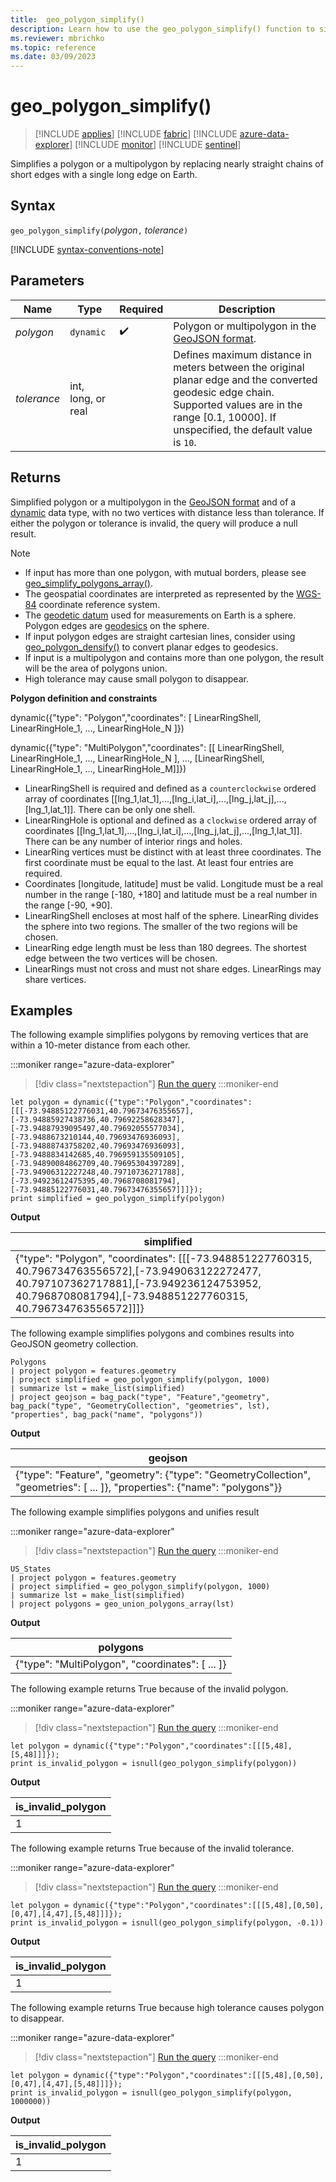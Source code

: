 ```yaml
---
title:  geo_polygon_simplify()
description: Learn how to use the geo_polygon_simplify() function to simplify a polygon or a multipolygon.
ms.reviewer: mbrichko
ms.topic: reference
ms.date: 03/09/2023
---
```

# geo_polygon_simplify()

> [!INCLUDE [applies](../includes/applies-to-version/applies.md)] [!INCLUDE [fabric](../includes/applies-to-version/fabric.md)] [!INCLUDE [azure-data-explorer](../includes/applies-to-version/azure-data-explorer.md)] [!INCLUDE [monitor](../includes/applies-to-version/monitor.md)] [!INCLUDE [sentinel](../includes/applies-to-version/sentinel.md)]

Simplifies a polygon or a multipolygon by replacing nearly straight chains of short edges with a single long edge on Earth.

## Syntax

`geo_polygon_simplify(`*polygon*`,` *tolerance*`)`

[!INCLUDE [syntax-conventions-note](../includes/syntax-conventions-note.md)]

## Parameters

|Name|Type|Required|Description|
|--|--|--|--|
| *polygon* | `dynamic` |  :heavy_check_mark: | Polygon or multipolygon in the [GeoJSON format](https://tools.ietf.org/html/rfc7946).|
| *tolerance* | int, long, or real | | Defines maximum distance in meters between the original planar edge and the converted geodesic edge chain. Supported values are in the range [0.1, 10000]. If unspecified, the default value is  `10`.|

## Returns

Simplified polygon or a multipolygon in the [GeoJSON format](https://tools.ietf.org/html/rfc7946) and of a [dynamic](scalar-data-types/dynamic.md) data type, with no two vertices with distance less than tolerance. If either the polygon or tolerance is invalid, the query will produce a null result.

> [!NOTE]
>
> * If input has more than one polygon, with mutual borders, please see [geo_simplify_polygons_array()](geo-simplify-polygons-array-function.md).
> * The geospatial coordinates are interpreted as represented by the [WGS-84](https://earth-info.nga.mil/index.php?dir=wgs84&action=wgs84) coordinate reference system.
> * The [geodetic datum](https://en.wikipedia.org/wiki/Geodetic_datum) used for measurements on Earth is a sphere. Polygon edges are [geodesics](https://en.wikipedia.org/wiki/Geodesic) on the sphere.
> * If input polygon edges are straight cartesian lines, consider using [geo_polygon_densify()](geo-polygon-densify-function.md) to convert planar edges to geodesics.
> * If input is a multipolygon and contains more than one polygon, the result will be the area of polygons union.
> * High tolerance may cause small polygon to disappear.

**Polygon definition and constraints**

dynamic({"type": "Polygon","coordinates": [ LinearRingShell, LinearRingHole_1, ..., LinearRingHole_N ]})

dynamic({"type": "MultiPolygon","coordinates": [[ LinearRingShell, LinearRingHole_1, ..., LinearRingHole_N ], ..., [LinearRingShell, LinearRingHole_1, ..., LinearRingHole_M]]})

* LinearRingShell is required and defined as a `counterclockwise` ordered array of coordinates [[lng_1,lat_1],...,[lng_i,lat_i],...,[lng_j,lat_j],...,[lng_1,lat_1]]. There can be only one shell.
* LinearRingHole is optional and defined as a `clockwise` ordered array of coordinates [[lng_1,lat_1],...,[lng_i,lat_i],...,[lng_j,lat_j],...,[lng_1,lat_1]]. There can be any number of interior rings and holes.
* LinearRing vertices must be distinct with at least three coordinates. The first coordinate must be equal to the last. At least four entries are required.
* Coordinates [longitude, latitude] must be valid. Longitude must be a real number in the range [-180, +180] and latitude must be a real number in the range [-90, +90].
* LinearRingShell encloses at most half of the sphere. LinearRing divides the sphere into two regions. The smaller of the two regions will be chosen.
* LinearRing edge length must be less than 180 degrees. The shortest edge between the two vertices will be chosen.
* LinearRings must not cross and must not share edges. LinearRings may share vertices.

## Examples

The following example simplifies polygons by removing vertices that are within a 10-meter distance from each other.

:::moniker range="azure-data-explorer"
> [!div class="nextstepaction"]
> <a href="https://dataexplorer.azure.com/clusters/help/databases/Samples?query=H4sIAAAAAAAAA33Ry2rCUBAG4H2fImSlkMqcuZyZsfQdupcgYlIJaBI0m1D67j3FaLJyO/PBP5dzPWR9dx5PXZt9ZtXYHi7NcfWTD2Nf59v8697Ki/zYddeqaQ9Dfcu3u93uXWnjbCYBUTUChYJhox6VWCOJRNGymJmjMplSnJgjikW0pBdMnRxc2PXJQERUgXjBUggGCMwP9Z/pFMFpoSwlqhgCvmbEgTGaPJR4SPODB5CZOYBxGljBn46AyRXNn8whUjoIKrLdmQZIS6MGNZsZUgzIKuSPVFMwsKC+3PPlccvyd/3x1l+bdshuzaU/N99NXaUvnupuP/10PzXG1VRY/wEdFq3Y8QEAAA==" target="_blank">Run the query</a>
:::moniker-end

```kusto
let polygon = dynamic({"type":"Polygon","coordinates":[[[-73.94885122776031,40.79673476355657],[-73.94885927438736,40.79692258628347],[-73.94887939095497,40.79692055577034],[-73.9488673210144,40.79693476936093],[-73.94888743758202,40.79693476936093],[-73.9488834142685,40.796959135509105],[-73.94890084862709,40.79695304397289],[-73.94906312227248,40.79710736271788],[-73.94923612475395,40.7968708081794],[-73.94885122776031,40.79673476355657]]]});
print simplified = geo_polygon_simplify(polygon)
```

**Output**

|simplified|
|---|
|{"type": "Polygon", "coordinates": [[[-73.948851227760315, 40.796734763556572],[-73.949063122272477, 40.797107362717881],[-73.949236124753952, 40.7968708081794],[-73.948851227760315, 40.796734763556572]]]}|

The following example simplifies polygons and combines results into GeoJSON geometry collection.

```kusto
Polygons
| project polygon = features.geometry
| project simplified = geo_polygon_simplify(polygon, 1000)
| summarize lst = make_list(simplified)
| project geojson = bag_pack("type", "Feature","geometry", bag_pack("type", "GeometryCollection", "geometries", lst), "properties", bag_pack("name", "polygons"))
```

**Output**

|geojson|
|---|
|{"type": "Feature", "geometry": {"type": "GeometryCollection", "geometries": [ ... ]}, "properties": {"name": "polygons"}}|

The following example simplifies polygons and unifies result

:::moniker range="azure-data-explorer"
> [!div class="nextstepaction"]
> <a href="https://dataexplorer.azure.com/clusters/help/databases/Samples?query=H4sIAAAAAAAAA2WOQQoCMQxF954iyxZExgN4isF1KZoZou20JOmig4c3i4qC2///e8l1DrNGRTm8oHJ54E2hltTXssEFFozaGOW0Ysmo3H9WQrkmWgjvNrQ+DCyMorsRHOE8TZM3VFrOkWlHSKJG5fjEkEjUfWX+/xEZB9pGpv+EITLH7szk3/JsgkXFAAAA" target="_blank">Run the query</a>
:::moniker-end

```kusto
US_States
| project polygon = features.geometry
| project simplified = geo_polygon_simplify(polygon, 1000)
| summarize lst = make_list(simplified)
| project polygons = geo_union_polygons_array(lst)
```

**Output**

|polygons|
|---|
|{"type": "MultiPolygon", "coordinates": [ ... ]}|

The following example returns True because of the invalid polygon.

:::moniker range="azure-data-explorer"
> [!div class="nextstepaction"]
> <a href="https://dataexplorer.azure.com/clusters/help/databases/Samples?query=H4sIAAAAAAAAA0WMQQrDIBAA732F7EnBYwslIX/IXUQkmrCw2ZVoC1L69x7S0tPADAzlpopQ34TVpFLnuOOiX9B6yTDAfCawsIgcCTm2XGFwzt3s9e7tCe/fZryUA7kprAH5GQlT+H+x8oNIb1l+MlTcC+Ha9VcY8wFgUlqniwAAAA==" target="_blank">Run the query</a>
:::moniker-end

```kusto
let polygon = dynamic({"type":"Polygon","coordinates":[[[5,48],[5,48]]]});
print is_invalid_polygon = isnull(geo_polygon_simplify(polygon))
```

**Output**

|is_invalid_polygon|
|---|
|1|

The following example returns True because of the invalid tolerance.

:::moniker range="azure-data-explorer"
> [!div class="nextstepaction"]
> <a href="https://dataexplorer.azure.com/clusters/help/databases/Samples?query=H4sIAAAAAAAAA0WNwQoCIRQA732FeFKwMHApdukfuouIrLY8cJ+yWiDRvxe7RaeBmcPEUElOsU0JyYX4hm6GkT1pbTnQnl63RAUdU1o8oKuh0F5r3Ql1NkJL0ckV6vSB2rA2Y1582OUFsBIoFvDhInj7n0HBe4xsCuknbYE5R7g19hWC7OXhyPkbMhZUVaYAAAA=" target="_blank">Run the query</a>
:::moniker-end

```kusto
let polygon = dynamic({"type":"Polygon","coordinates":[[[5,48],[0,50],[0,47],[4,47],[5,48]]]});
print is_invalid_polygon = isnull(geo_polygon_simplify(polygon, -0.1))
```

**Output**

|is_invalid_polygon|
|---|
|1|

The following example returns True because high tolerance causes polygon to disappear.

:::moniker range="azure-data-explorer"
> [!div class="nextstepaction"]
> <a href="https://dataexplorer.azure.com/clusters/help/databases/Samples?query=H4sIAAAAAAAAA0WNwQoCIRRF932FvJWCCwOHYqJ/mL2IyGjDA0dltECify+cors5cM7iBl9JTqEtKZIrcS3aFWf6hNqyhxGmPQGHOaXNYbTVFxiVUgOXZ82V4IPokKcP5I7etH6xyyFvGCvBYjA+bEBn/mdY4j0Euvj0k6bgmgPeGv0KTo6ij7E3IUIHfKkAAAA=" target="_blank">Run the query</a>
:::moniker-end

```kusto
let polygon = dynamic({"type":"Polygon","coordinates":[[[5,48],[0,50],[0,47],[4,47],[5,48]]]});
print is_invalid_polygon = isnull(geo_polygon_simplify(polygon, 1000000))
```

**Output**

|is_invalid_polygon|
|---|
|1|
